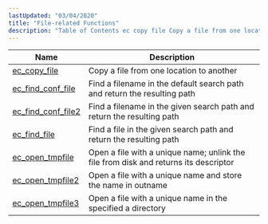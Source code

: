 ```yaml
---
lastUpdated: "03/04/2020"
title: "File-related Functions"
description: "Table of Contents ec copy file Copy a file from one location to another ec find conf file Find a filename in the default search path and return the resulting path ec find conf file 2 Find a filename in the given search path and return the resulting path ec..."
---
```



| Name                                                                                                | Description                                                                          |
|-----------------------------------------------------------------------------------------------------|--------------------------------------------------------------------------------------|
| [ec_copy_file](/momentum/3/3-api/apis-ec-copy-file)             | Copy a file from one location to another                                             |
| [ec_find_conf_file](/momentum/3/3-api/apis-ec-find-conf-file)   | Find a filename in the default search path and return the resulting path             |
| [ec_find_conf_file2](/momentum/3/3-api/apis-ec-find-conf-file-2) | Find a filename in the given search path and return the resulting path               |
| [ec_find_file](/momentum/3/3-api/apis-ec-find-file)             | Find a file in the given search path and return the resulting path                   |
| [ec_open_tmpfile](/momentum/3/3-api/apis-ec-open-tmpfile)       | Open a file with a unique name; unlink the file from disk and returns its descriptor |
| [ec_open_tmpfile2](/momentum/3/3-api/apis-ec-open-tmpfile-2)     | Open a file with a unique name and store the name in outname                         |
| [ec_open_tmpfile3](/momentum/3/3-api/apis-ec-open-tmpfile-3)     | Open a file with a unique name in the specified a directory                          |
